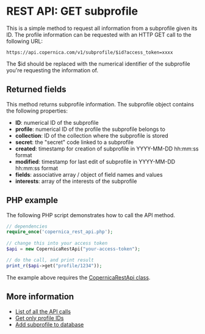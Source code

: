 # REST API: GET subprofile

This is a simple method to request all information from a subprofile given 
its ID. The profile information can be requested with an HTTP GET call to the
following URL:

`https://api.copernica.com/v1/subprofile/$id?access_token=xxxx`

The $id should be replaced with the numerical identifier of the subprofile you're
requesting the information of.

## Returned fields

This method returns subprofile information. The subprofile object contains the 
following properties:

* **ID**: numerical ID of the subprofile
* **profile**: numerical ID of the profile the subprofile belongs to
* **collection**: ID of the collection where the subprofile is stored
* **secret**: the "secret" code linked to a subprofile
* **created**: timestamp for creation of subprofile in YYYY-MM-DD hh:mm:ss format
* **modified**: timestamp for last edit of subprofile in YYYY-MM-DD hh:mm:ss format
* **fields**: associative array / object of field names and values
* **interests**: array of the interests of the subprofile

## PHP example

The following PHP script demonstrates how to call the API method.

```php
// dependencies
require_once('copernica_rest_api.php');
    
// change this into your access token
$api = new CopernicaRestApi("your-access-token");

// do the call, and print result
print_r($api->get("profile/1234"));
```

The example above requires the [CopernicaRestApi class](rest-php).
    
## More information

* [List of all the API calls](rest-api)
* [Get only profile IDs](rest-get-database-profileids)
* [Add subprofile to database](rest-post-profile-subprofiles)
